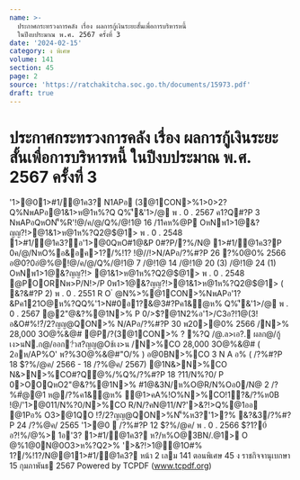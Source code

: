 ```yaml
---
name: >-
  ประกาศกระทรวงการคลัง เรื่อง ผลการกู้เงินระยะสั้นเพื่อการบริหารหนี้
  ในปีงบประมาณ พ.ศ. 2567 ครั้งที่ 3
date: '2024-02-15'
category: ง พิเศษ
volume: 141
section: 45
page: 2
source: 'https://ratchakitcha.soc.go.th/documents/15973.pdf'
draft: true
---
```


# ประกาศกระทรวงการคลัง เรื่อง ผลการกู้เงินระยะสั้นเพื่อการบริหารหนี้ ในปีงบประมาณ พ.ศ. 2567 ครั้งที่ 3

'1>@01>#1/@1ค3? N1APอ (3@1CON>%1>0>2?Q%NพAPอ@1&1>ห@1ห%?Q Q%'ี&'1>/@ พ . 0 . 2567 ค1?Q#?P 3 NพAPอQหON'็%R'!@/ค/@/Q%/@!1@ 16 /11คห%@P OหNพ1>1@&?ญญ?!>@1&1>ห@1ห%?Q2@$@1> พ . 0 . 2548 1>#1/@1ค3?อ'1>@0QหO#1@&P 0#?P/?%/N@ 1>#1/@1ค3?P 0ค/@/NหO%อ&อค>1?/%!1? !@//!>N/APอ/?%#?P 26 ?%0@0% 2566 อ@0?0อํ@%@!@/ค/@/Q%/@!1@ 7 /@!1@ 14 /@!1@ 20 (3) /@!1@ 24 (1) OหNพ1>1@&?ญญ?!> @1&1>ห@1ห%?Q2@$@1> พ . 0 . 2548 @POORNพ>P/N!>/P 0พ1>1@&?ญญ?!>@1&1>ห@1ห%?Q2@$@1> ( &?&#?P 2) พ . 0 . 2551 R O ํ @N%>%@1CON>%NพAPอ'1?&Pค121O@ห%?QQ%'1>N#0อ1?&@3#?Pค1&ํ@ห% Q%'ี&'1>/@ พ . 0 . 2567 @2"@&?%@1N>% P 0/>$?@1N2%อ'1>/C3อ?!1@(3!อ&O#%!?๋/2?ญญ@QON>% N/APอ/?%#?P 30 พ20>@0% 2566 /N>% 28,000 3O@%&@# @P/?(3@1CON>% ? %?Q /@.ล>เอ?. ผลก@/กู้เง>นN.ก@/ออก?๋วส?ญญ@Oช้เง>น /N>%CO 28,000 3O@%&@# ( 2อห/AP%O' พ?%3O@%&@#"O/% ) อ@0BN>%CO 3 N A อ% ( /?%#?P 18 $?%/@ค/ 2566 - 18 /?%@ค/ 2567) @1N&>N>%CO N&>N>%CO#?Qํ@%/%Q%/?%#?P 18 $?%/@ค/ 2566 อ?!1@ อN&?Q0 อ?!1@ อN&?Q0ค#?P1Oอ03> 2.60000 !Nอ'ี @1ํ@1> อN&?Q0 ํ@1> อN&?Q0Q%/?%N ? 0/?&/?%ํ@1>คA%!O%N>%CO @1ํ@1>คA%!O%N>%CO ํ@1>คA%!O%N>%CO#?Qํ@%/%N/APอค1&ํ@ห% อ@0BN>%CO #?Q%?Q 1>#1/@1ค3?2@/@1"ํ@1>คA%!O%N>%CO Nอ%ค1&ํ@ห% R O #?Qํ@%/%ห1Aอ&@2N/% P 0R/Nค> คN@$11/N%?0/ P 0>OOQหO2"@&?%@1N>% #1@&3N/ห%O@R/N%Oอ0/N@ 2 /?%#ํ@@1 ห@/?%ค1&ํ@ห% ํ@1>คA%!O%N>%CO!1?&/?%ห0B !@/'1>@0$%@ค@1OหN'1>N#0R#0QหON3APอ%R'ํ@1>คA%Q%/?%#ํ@@1"? R' @1คํ@%/ อN&?Q0QหO"Aอ /N@ห%@P'ี/? 365 /?% %?&!@/ํ@%/%/?%#?PN> @Q%1> N01อห%@P2!@ค์QหO'ั #>Q คN@$11/N%?0/N>%CO R/N/?คN@$11/N%?0/O3>คN@QON@0Q N @1 ํ @N%>%@1อAP% #?PN?P0/Oอ N'็%R'!@/'1>@01>#1/@1ค3? N1APอ ห3?N์O3>/>$?'>&?!>Q%@1ออ @1Pอ% O3>@1QO !?๋/2?ญญ@QON>%N'็%ห3?'1>?% &?&3/?%#?P 24 /?%@ค/ 2565 '1>@0  /?%#?P 12 $?%/@ค/ พ . 0 . 2566 $?1?0์ อ?!%/@%> 1อ'3? 1>#1/@1ค3? ห?/ห%O@3BN/.@1> O @%1@0N@0O3>ห%?Q2>% '>&?!>1@@1O#% 1?/%!1?/N@@11>#1/@1ค3? หน้า 2 เลม 141 ตอนพิเศษ 45 ง ราชกิจจานุเบกษา 15 กุมภาพันธ 2567 Powered by TCPDF (www.tcpdf.org)
